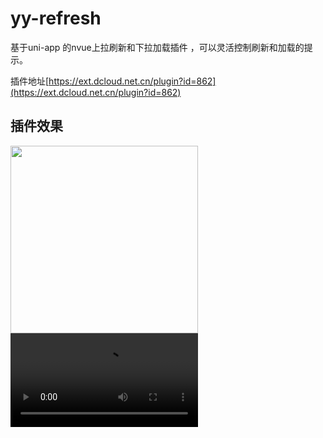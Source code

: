 
# yy-refresh
基于uni-app 的nvue上拉刷新和下拉加载插件 ，可以灵活控制刷新和加载的提示。

插件地址[https://ext.dcloud.net.cn/plugin?id=862](https://ext.dcloud.net.cn/plugin?id=862)
## 插件效果
<img src="http://tva1.sinaimg.cn/large/007X8olVly1g7z737a64ag30hs0zk1ak.gif" width="300" />  
<video src=" ">
## 使用教程

* 导入插件
```JavaScript
//下拉刷新插件
import yyRefresh from '@/components/yy-refresh/yy-refresh.nvue';
//上拉加载插件
import yyLoadMore from '@/components/yy-refresh/yy-load-more.vue';
```

* 声明插件
```JavaScript
    components: {
		yyRefresh,
		yyLoadMore
	}
```

* 使用插件
```Html
<list class="list" :style="{ height: screenHeight, width: screenWidth }">
	<!-- 下拉刷新 -->
	<yy-refresh :refresh-text="refreshText" @refresh="onRefresh" ref="yyRefresh"></yy-refresh>
	<cell v-for="(item, index) in testData" :key="index" class="list-item">
		<text style="line-height: 30px;">{{ item }}</text>
	</cell>
	<!-- 上拉加载 -->
	<yy-load-more :loading-text="loadMoreText" @loadMore="onLoadMore" ref="yyLoadMore"></yy-load-more>
</list>
```
在调用插件的页面实现：
```JavaScript
onRefresh() {
	//此处模拟请求数据 Here the request data is simulated
	setTimeout(() => {
		this.testData = 20
		//结束刷新 stop refreshing
		this.$refs.yyRefresh.finish();
	}, 1000);
},
onLoadMore() {
	//此处模拟请求数据  Here the request data is simulated
	setTimeout(() => {
		//结束加载  stop loading
		if (this.testData > 20) {
			this.$refs.yyLoadMore.finish(false);
		} else {
			this.testData += 10
			this.$refs.yyLoadMore.finish(true);
		}
	}, 1000);
}
```
## 参数说明

|参数|插件名|说明|是否必填|默认值|
|--------|--------|--------|--------|--------|
|refresh-text|yy-refresh|插件的下拉刷新提示文本数组，具体参考默认值|否|['下拉刷新', '释放更新', '刷新中...', '刷新成功']|
|loading-text|yy-load-more|上拉加载提示文本数组，具体参考默认值|否|['', '加载中...', '没有更多啦']|
|ref|yy-refresh，yy-load-more|必填属性，用于结束刷新和加载，其值可以自定义，但是在结束刷新或加载时必须使用this.$refs.\<ref>.finish(500);结束|是||

## 监听事件说明

|事件|插件名|说明|
|--------|--------|--------|
|onRefresh|yy-refresh|下拉刷新事件|
|onLoadMore|yy-load-more|上拉加载事件|

## 其它

```JavaScript
that.$refs.yyRefresh.finish(<Number>);
```
其中的Number为加载完成后显示结果的时间（单位为ms），即上拉加载显示加载完成的时间。
```JavaScript
that.$refs.yyLoadMore.finish(<boolean>);
```
其中的Boolean为是否还有更多数据，默认为True
如有BUG欢迎更正，github地址：[https://github.com/RickyHal/yy-refresh](https://github.com/RickyHal/yy-refresh)
